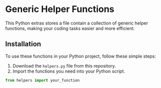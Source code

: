 # Generic Helper Functions

This Python extras stores a file contain a collection of generic helper functions, making your coding tasks easier and more efficient.

## Installation

To use these functions in your Python project, follow these simple steps:

1. Download the `helpers.py` file from this repository.
2. Import the functions you need into your Python script.

```python
from helpers import your_function
